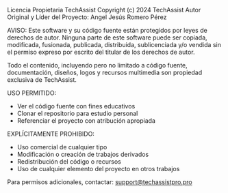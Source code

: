 Licencia Propietaria TechAssist
Copyright (c) 2024 TechAssist
Autor Original y Líder del Proyecto: Angel Jesús Romero Pérez

AVISO: Este software y su código fuente están protegidos por leyes de derechos de autor.
Ninguna parte de este software puede ser copiada, modificada, fusionada, publicada, 
distribuida, sublicenciada y/o vendida sin el permiso expreso por escrito del titular 
de los derechos de autor.

Todo el contenido, incluyendo pero no limitado a código fuente, documentación, diseños,
logos y recursos multimedia son propiedad exclusiva de TechAssist.

USO PERMITIDO:
- Ver el código fuente con fines educativos
- Clonar el repositorio para estudio personal
- Referenciar el proyecto con atribución apropiada

EXPLÍCITAMENTE PROHIBIDO:
- Uso comercial de cualquier tipo
- Modificación o creación de trabajos derivados
- Redistribución del código o recursos
- Uso de cualquier elemento del proyecto en otros trabajos

Para permisos adicionales, contactar: support@techassistpro.pro
